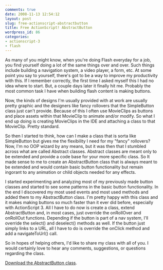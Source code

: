 ```yaml
---
comments: true
date: 2008-11-13 12:54:12
layout: post
slug: free-actionscript-abstractbutton
title: Free ActionScript! AbstractButton
wordpress_id: 86
categories:
- actionscript-3
- flash
---
```


As many of you might know, when you're doing Flash everyday for a job, you find yourself doing a lot of the same things over and over. Such things include building a navigation system, a video player, a form, etc. At some point you say to yourself, there's got to be a way to improve my productivity with this. If I remember correctly, the first time I asked myself this I had no idea where to start. But, a couple days later it finally hit me. Probably the most common task I have when building flash content is making buttons.

Now, the kinds of designs I'm usually provided with at work are usually pretty graphic and the designers like fancy rollovers that the SimpleButton class just can't provide. Because of this I often use MovieClips as buttons and place assets within that MovieClip to animate and/or modify. So what I end up doing is creating MovieClips in the IDE and attaching a class to that MovieClip. Pretty standard.

So then I started to think, how can I make a class that is sorta like SimpleButton but gives me the flexibility I need for my "fancy" rollovers? Now, I'm no OOP wizard by any means, but it was then that I stumbled across what are called Abstract classes. Abstract classes are meant only to be extended and provide a code base for your more specific class. So It made sense to me to create an AbstractButton class that is always meant to be extended and would contain basic button functionality but remain ingorant to any animation or child objects needed for any effects.

I started experimenting and analyzing most of my previously made button classes and started to see some patterns in the basic button functionality. In the end I discovered my most used events and most used methods and added them to my AbstractButton class. I'm pretty happy with this class and it makes making buttons so much faster than it ever did before, especially with ActionScript 3. All I have to do now is create a class, extend AbstractButton and, in most cases, just override the onRollOver and onRollOut functions. Depending if the button is part of a nav system, I'll override the select() and deselect() methods as well. If the button just simply links to a URL, all I have to do is override the onClick method and add a navigateToUrl() call.

So in hopes of helping others, I'd like to share my class with all of you. I would certainly love to hear any comments, suggestions, or questions regarding the class.

[Download the AbstractButton class](http://blog.nobien.net/actionscript/AbstractButton.zip).
